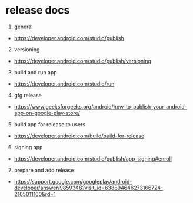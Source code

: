 # release docs
1. general
- https://developer.android.com/studio/publish
2. versioning
- https://developer.android.com/studio/publish/versioning
3. build and run app
- https://developer.android.com/studio/run
4. gfg release
- https://www.geeksforgeeks.org/android/how-to-publish-your-android-app-on-google-play-store/
5. build app for release to users 
- https://developer.android.com/build/build-for-release
6. signing app
- https://developer.android.com/studio/publish/app-signing#enroll
7. prepare and add release 
- https://support.google.com/googleplay/android-developer/answer/9859348?visit_id=638894646273166724-2105011160&rd=1